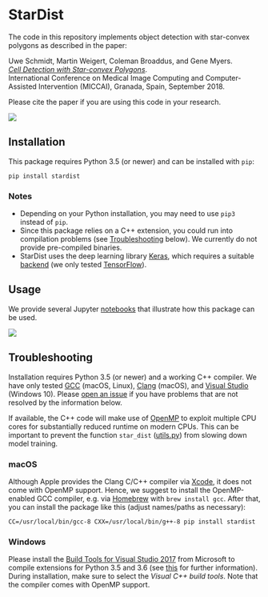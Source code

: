 # StarDist

The code in this repository implements object detection with star-convex polygons as described in the paper:

Uwe Schmidt, Martin Weigert, Coleman Broaddus, and Gene Myers.  
[*Cell Detection with Star-convex Polygons*](https://arxiv.org/abs/1806.03535).  
International Conference on Medical Image Computing and Computer-Assisted Intervention (MICCAI), Granada, Spain, September 2018.

Please cite the paper if you are using this code in your research.

![](https://github.com/mpicbg-csbd/stardist/raw/master/images/overview.png)


## Installation

This package requires Python 3.5 (or newer) and can be installed with `pip`:

    pip install stardist

### Notes

- Depending on your Python installation, you may need to use `pip3` instead of `pip`.
- Since this package relies on a C++ extension, you could run into compilation problems (see [Troubleshooting](#troubleshooting) below). We currently do not provide pre-compiled binaries.
- StarDist uses the deep learning library [Keras](https://keras.io), which requires a suitable [backend](https://keras.io/backend/#keras-backends) (we only tested [TensorFlow](http://www.tensorflow.org/)).


## Usage

We provide several Jupyter [notebooks](https://github.com/mpicbg-csbd/stardist/tree/master/examples) that illustrate how this package can be used.

![](https://github.com/mpicbg-csbd/stardist/raw/master/images/example_steps.png)


## Troubleshooting

Installation requires Python 3.5 (or newer) and a working C++ compiler. We have only tested [GCC](http://gcc.gnu.org) (macOS, Linux), [Clang](https://clang.llvm.org) (macOS), and [Visual Studio](https://visualstudio.microsoft.com) (Windows 10). Please [open an issue](https://github.com/mpicbg-csbd/stardist/issues) if you have problems that are not resolved by the information below.

If available, the C++ code will make use of [OpenMP](https://en.wikipedia.org/wiki/OpenMP) to exploit multiple CPU cores for substantially reduced runtime on modern CPUs. This can be important to prevent the function `star_dist` ([utils.py](https://github.com/mpicbg-csbd/stardist/blob/master/stardist/utils.py)) from slowing down model training.


### macOS
Although Apple provides the Clang C/C++ compiler via [Xcode](https://developer.apple.com/xcode/), it does not come with OpenMP support.
Hence, we suggest to install the OpenMP-enabled GCC compiler, e.g. via [Homebrew](https://brew.sh) with `brew install gcc`. After that, you can install the package like this (adjust names/paths as necessary):

    CC=/usr/local/bin/gcc-8 CXX=/usr/local/bin/g++-8 pip install stardist


### Windows
Please install the [Build Tools for Visual Studio 2017](https://visualstudio.microsoft.com/downloads/#build-tools-for-visual-studio-2017) from Microsoft to compile extensions for Python 3.5 and 3.6 (see [this](https://wiki.python.org/moin/WindowsCompilers) for further information). During installation, make sure to select the *Visual C++ build tools*. Note that the compiler comes with OpenMP support.
